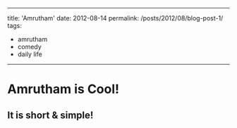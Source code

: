 
---
title: 'Amrutham'
date: 2012-08-14
permalink: /posts/2012/08/blog-post-1/
tags:
  - amrutham
  - comedy
  - daily life
---
Amrutham is Cool!
======

It is short & simple!
------